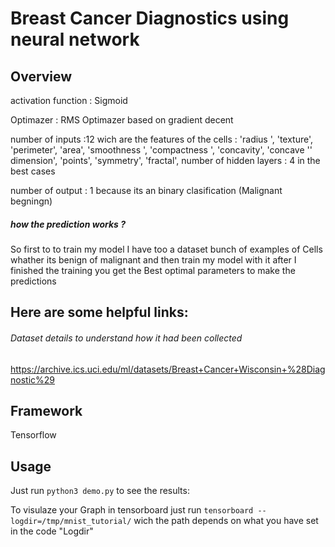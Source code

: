 # Breast Cancer Diagnostics using neural network


## Overview

activation function : Sigmoid 

Optimazer  : RMS Optimazer based on gradient decent

number of inputs  :12 wich are the features of the cells  : 
'radius ', 'texture', 'perimeter', 'area', 'smoothness ', 'compactness ', 'concavity', 'concave  '' dimension', 'points', 'symmetry', 'fractal', 
number of hidden layers : 4 in the best cases 

number of output : 1 because its an binary clasification (Malignant begningn)

##### how  the prediction works ?
So first to to train my model I have too a dataset bunch of examples of Cells whather its benign of malignant and then 
train my model with it after I finished the training you get the Best optimal  parameters  to make the predictions 

## Here are some helpful links:
###### Dataset details to understand how it had been collected 
https://archive.ics.uci.edu/ml/datasets/Breast+Cancer+Wisconsin+%28Diagnostic%29
 

## Framework
Tensorflow 

## Usage

Just run ``python3 demo.py`` to see the results:

To visulaze your Graph in tensorboard just run ``tensorboard --logdir=/tmp/mnist_tutorial/``
wich the path depends on what you have set in the code "Logdir"

